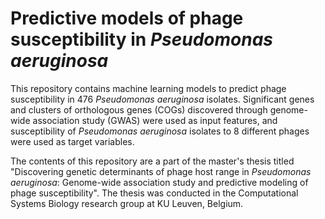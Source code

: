 # Predictive models of phage susceptibility in *Pseudomonas aeruginosa*

This repository contains machine learning models to predict phage susceptibility in 476 *Pseudomonas aeruginosa* isolates. Significant genes and clusters of orthologous genes (COGs) discovered through genome-wide association study (GWAS) were used as input features, and susceptibility of *Pseudomonas aeruginosa* isolates to 8 different phages were used as target variables.

The contents of this repository are a part of the master's thesis titled "Discovering genetic determinants of phage host range in *Pseudomonas aeruginosa*: Genome-wide association study and predictive modeling of phage susceptibility". The thesis was conducted in the Computational Systems Biology research group at KU Leuven, Belgium.


